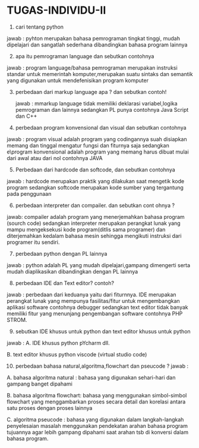 # TUGAS-INDIVIDU-II
1. cari tentang python

  jawab : pyhton merupakan bahasa pemrograman tingkat tinggi, mudah dipelajari dan sangatlah sederhana dibandingkan bahasa program lainnya
  
2. apa itu pemrograman language dan sebutkan contohnya
  
  jawab : program language/bahasa pemrograman merupakan instruksi standar untuk memerintah komputer,merupakan suatu sintaks dan semantik yang digunakan untuk mendefenisikan program komputer
  
3. perbedaan dari markup language apa ? dan sebutkan contoh!
  
    jawab : mmarkup language tidak memiliki deklarasi variabel,logika pemrograman dan lainnya sedangkan PL punya contohnya Java Script dan C++
    
4. perbedaan program konvensional dan visual dan sebutkan contohnya

  jawab : program visual adalah program yang codingannya suah disiapkan memang dan tinggal mengatur fungsi dan fiturnya saja sedangkan e\program konvensional adalah program yang memang harus dibuat mulai dari awal atau dari nol contohnya JAVA
  
 5. Perbedaan dari hardcode dan softcode, dan sebutkan contohnya

  jawab : hardcode merupakan praktik yang dilakukan saat mengetik kode program sedangkan softcode merupakan kode sumber yang tergantung pada penggunaan
  
 6. perbedaan interpreter dan compailer. dan sebutkan cont ohnya ?
 
  jawab: compailer adalah program yang menerjemahkan bahasa program (sourch code) sedangkan interpreter merupakan perangkat lunak yang mampu mengeksekusi kode program(ditlis sama programer) dan diterjemahkan kedalam bahasa mesin sehingga mengikuti instruksi dari programer itu sendiri.
  
 7. perbedaan python dengan PL lainnya
 
  jawab : python adalah PL yang mudah dipelajari,gampang dimengerti serta mudah diaplikasikan dibandingkan dengan PL lainnya
 
 8. perbedaan IDE dan Text editor? contoh?
 
  jawab : perbedaan dari keduanya yaitu dari fiturnnya. IDE merupakan perangkat lunak yang mempunya fasilitas/fitur untuk mengembangkan aplikasi software contohnya debugger sedangkan text editor tidak banyak memiliki fitur yang menunjang pengembangan software contohnya PHP STROM.
  
  9. sebutkan IDE khusus untuk python dan text editor khusus untuk python
  
  jawab : A. IDE khusus python pYcharm dll. 
  
  B. text editor khusus python viscode (virtual studio code)
  
  10. perbedaan bahasa natural,algoritma,flowchart dan pseucode ?
  jawab :
  
  A. bahasa algoritma natural : bahasa yang digunakan sehari-hari dan gampang banget dipahami
  
  B. bahasa algoritma flowchart: bahasa yang menggunakan simbol-simbol flowchart yang menggambarkan proses secara detail dan korelasi antara satu proses dengan proses lainnya
  
  C. algoritma pseucode : bahasa yang digunakan dalam langkah-langkah penyelesaian masalah menggunakan pendekatan arahan bahasa program tujuannya agar lebih gampang dipahami saat arahan tsb di konversi dalam bahasa program.
